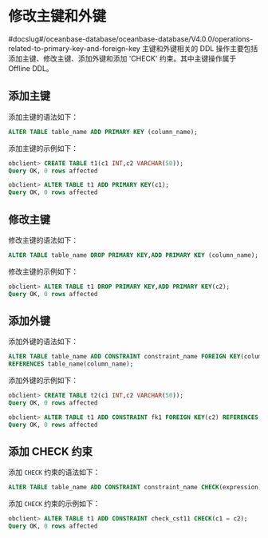 # 修改主键和外键 
#docslug#/oceanbase-database/oceanbase-database/V4.0.0/operations-related-to-primary-key-and-foreign-key
主键和外键相关的 DDL 操作主要包括添加主键、修改主键、添加外键和添加 'CHECK' 约束。其中主键操作属于 Offline DDL。

## 添加主键 

添加主键的语法如下：

```sql
ALTER TABLE table_name ADD PRIMARY KEY (column_name);
```



添加主键的示例如下：

```sql
obclient> CREATE TABLE t1(c1 INT,c2 VARCHAR(50));
Query OK, 0 rows affected

obclient> ALTER TABLE t1 ADD PRIMARY KEY(c1);
Query OK, 0 rows affected
```



## 修改主键 

修改主键的语法如下：

```sql
ALTER TABLE table_name DROP PRIMARY KEY,ADD PRIMARY KEY (column_name);
```



修改主键的示例如下：

```sql
obclient> ALTER TABLE t1 DROP PRIMARY KEY,ADD PRIMARY KEY(c2);
Query OK, 0 rows affected
```



## 添加外键 

添加外键的语法如下：

```sql
ALTER TABLE table_name ADD CONSTRAINT constraint_name FOREIGN KEY(column_name) 
REFERENCES table_name(column_name);
```



添加外键的示例如下：

```sql
obclient> CREATE TABLE t2(c1 INT,c2 VARCHAR(50));
Query OK, 0 rows affected

obclient> ALTER TABLE t1 ADD CONSTRAINT fk1 FOREIGN KEY(c2) REFERENCES t2(c1);
Query OK, 0 rows affected
```



## 添加 CHECK 约束 

添加 `CHECK` 约束的语法如下：

```sql
ALTER TABLE table_name ADD CONSTRAINT constraint_name CHECK(expression));
```



添加 `CHECK` 约束的示例如下：

```sql
obclient> ALTER TABLE t1 ADD CONSTRAINT check_cst11 CHECK(c1 = c2);
Query OK, 0 rows affected
```


